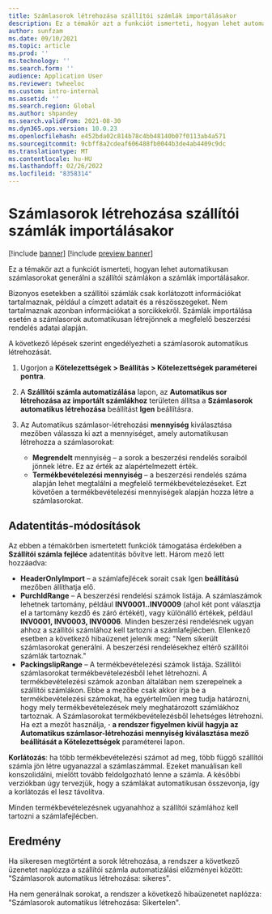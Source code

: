 ```yaml
---
title: Számlasorok létrehozása szállítói számlák importálásakor
description: Ez a témakör azt a funkciót ismerteti, hogyan lehet automatikusan számlasorokat generálni a szállítói számlákon a számlák importálásakor.
author: sunfzam
ms.date: 09/10/2021
ms.topic: article
ms.prod: ''
ms.technology: ''
ms.search.form: ''
audience: Application User
ms.reviewer: twheeloc
ms.custom: intro-internal
ms.assetid: ''
ms.search.region: Global
ms.author: shpandey
ms.search.validFrom: 2021-08-30
ms.dyn365.ops.version: 10.0.23
ms.openlocfilehash: e452bda02c814b78c4bb48140b07f0113ab4a571
ms.sourcegitcommit: 9cbff8a2cdeaf606488fb0044b3de4ab4409c9dc
ms.translationtype: MT
ms.contentlocale: hu-HU
ms.lasthandoff: 02/26/2022
ms.locfileid: "8358314"
---
```

# <a name="generate-invoice-lines-when-you-import-vendor-invoices"></a>Számlasorok létrehozása szállítói számlák importálásakor

[!include [banner](../includes/banner.md)]
[!include [preview banner](../includes/preview-banner.md)]

Ez a témakör azt a funkciót ismerteti, hogyan lehet automatikusan számlasorokat generálni a szállítói számlákon a számlák importálásakor.

Bizonyos esetekben a szállítói számlák csak korlátozott információkat tartalmaznak, például a címzett adatait és a részösszegeket. Nem tartalmaznak azonban információkat a sorcikkekről. Számlák importálása esetén a számlasorok automatikusan létrejönnek a megfelelő beszerzési rendelés adatai alapján.

A következő lépések szerint engedélyezheti a számlasorok automatikus létrehozását.

1.  Ugorjon a **Kötelezettségek \> Beállítás \> Kötelezettségek paraméterei pontra**.
2.  A **Szállítói számla automatizálása** lapon, az **Automatikus sor létrehozása az importált számlákhoz** területen állítsa a **Számlasorok automatikus létrehozása** beállítást **Igen** beállításra. 
4.  Az Automatikus számlasor-létrehozási **mennyiség** kiválasztása mezőben válassza ki azt a mennyiséget, amely automatikusan létrehozza a számlasorokat:

    - **Megrendelt** mennyiség – a sorok a beszerzési rendelés soraiból jönnek létre. Ez az érték az alapértelmezett érték.
    - **Termékbevételezési mennyiség** – a beszerzési rendelés száma alapján lehet megtalálni a megfelelő termékbevételezéseket. Ezt követően a termékbevételezési mennyiségek alapján hozza létre a számlasorokat.

## <a name="data-entity-changes"></a>Adatentitás-módosítások

Az ebben a témakörben ismertetett funkciók támogatása érdekében a **Szállítói számla fejléce** adatentitás bővítve lett. Három mező lett hozzáadva:

- **HeaderOnlyImport** – a számlafejlécek sorait csak Igen **beállítású** mezőben állíthatja elő.
- **PurchIdRange** – A beszerzési rendelési számok listája. A számlaszámok lehetnek tartomány, például **INV0001..INV0009** (ahol két pont választja el a tartomány kezdő és záró értékét), vagy különálló értékek, például **INV0001, INV0003, INV0006**. Minden beszerzési rendelésnek ugyan ahhoz a szállítói számlához kell tartozni a számlafejlécben. Ellenkező esetben a következő hibaüzenet jelenik meg: "Nem sikerült számlasorokat generálni. A beszerzési rendelésekhez eltérő szállítói számlák tartoznak."
- **PackingslipRange** – A termékbevételezési számok listája. Szállítói számlasorokat termékbevételezésből lehet létrehozni. A termékbevételezési számok azonban általában nem szerepelnek a szállítói számlákon. Ebbe a mezőbe csak akkor írja be a termékbevételezési számokat, ha egyértelműen meg tudja határozni, hogy mely termékbevételezések mely meghatározott számlákhoz tartoznak. A Számlasorokat termékbevételezésből lehetséges létrehozni. Ha ezt a mezőt használja, **·** **a rendszer figyelmen kívül hagyja az Automatikus számlasor-létrehozási mennyiség kiválasztása mező beállítását a Kötelezettségek** paraméterei lapon. 

**Korlátozás**: ha több termékbevételezési számot ad meg, több függő szállítói számla jön létre ugyanazzal a számlaszámmal. Ezeket manuálisan kell konszolidálni, mielőtt tovább feldolgozható lenne a számla. A későbbi verziókban úgy tervezjük, hogy a számlákat automatikusan összevonja, így a korlátozás el lesz távolítva.

Minden termékbevételezésnek ugyanahhoz a szállítói számlához kell tartozni a számlafejlécben.

## <a name="result"></a>Eredmény

Ha sikeresen megtörtént a sorok létrehozása, a rendszer a következő üzenetet naplózza a szállítói számla automatizálási előzményei között: "Számlasorok automatikus létrehozása: sikeres".

Ha nem generálnak sorokat, a rendszer a következő hibaüzenetet naplózza: "Számlasorok automatikus létrehozása: Sikertelen".
